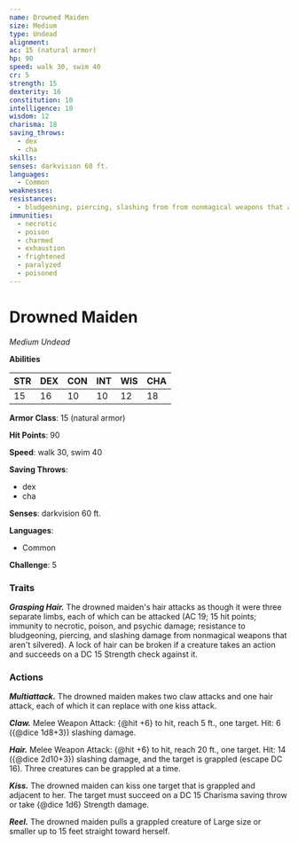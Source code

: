 ```yaml
---
name: Drowned Maiden
size: Medium
type: Undead
alignment: 
ac: 15 (natural armor)
hp: 90
speed: walk 30, swim 40
cr: 5
strength: 15
dexterity: 16
constitution: 10
intelligence: 10
wisdom: 12
charisma: 18
saving_throws:
  - dex
  - cha
skills:
senses: darkvision 60 ft.
languages:
  - Common
weaknesses:
resistances:
  - bludgeoning, piercing, slashing from from nonmagical weapons that aren't silvered
immunities:
  - necrotic
  - poison
  - charmed
  - exhaustion
  - frightened
  - paralyzed
  - poisoned
---
```


# Drowned Maiden

*Medium Undead*

**Abilities**

| STR | DEX | CON | INT | WIS | CHA |
| --- | --- | --- | --- | --- | --- |
| 15 | 16 | 10 | 10 | 12 | 18 |

**Armor Class**: 15 (natural armor)

**Hit Points**: 90

**Speed**: walk 30, swim 40

**Saving Throws**:
  - dex
  - cha

**Senses**: darkvision 60 ft.

**Languages**:
  - Common

**Challenge**: 5

### Traits
***Grasping Hair.*** The drowned maiden's hair attacks as though it were three separate limbs, each of which can be attacked (AC 19; 15 hit points; immunity to necrotic, poison, and psychic damage; resistance to bludgeoning, piercing, and slashing damage from nonmagical weapons that aren't silvered). A lock of hair can be broken if a creature takes an action and succeeds on a DC 15 Strength check against it.

### Actions
***Multiattack.*** The drowned maiden makes two claw attacks and one hair attack, each of which it can replace with one kiss attack.

***Claw.*** Melee Weapon Attack: {@hit +6} to hit, reach 5 ft., one target. Hit: 6 ({@dice 1d8+3}) slashing damage.

***Hair.*** Melee Weapon Attack: {@hit +6} to hit, reach 20 ft., one target. Hit: 14 ({@dice 2d10+3}) slashing damage, and the target is grappled (escape DC 16). Three creatures can be grappled at a time.

***Kiss.*** The drowned maiden can kiss one target that is grappled and adjacent to her. The target must succeed on a DC 15 Charisma saving throw or take {@dice 1d6} Strength damage.

***Reel.*** The drowned maiden pulls a grappled creature of Large size or smaller up to 15 feet straight toward herself.

